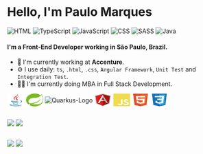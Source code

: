 # Hello, I'm Paulo Marques

![HTML](https://img.shields.io/badge/HTML-Expert-orange)
![TypeScript](https://img.shields.io/badge/TypeScript-Expert-blue)
![JavaScript](https://img.shields.io/badge/JavaScript-Expert-blue)
![CSS](https://img.shields.io/badge/CSS-Expert-yellow)
![SASS](https://img.shields.io/badge/SASS-Intermediate-yellow)
![Java](https://img.shields.io/badge/Java-Basic-green)

#### I'm a Front-End Developer working in São Paulo, Brazil.

- 🏢 I'm currently working at **Accenture**.
- ⚙️ I use daily: `ts`, `.html`, `.css`, `Angular Framework`, `Unit Test` and `Integration Test`.
- 👨‍🎓 I'm currently doing MBA in Full Stack Development.
 
<div style="display: inline_block">
  <img align="center" alt="Java-Logo" height="30" width="40" src="https://raw.githubusercontent.com/devicons/devicon/master/icons/java/java-original.svg">
  <img align="center" alt="Spring-Logo" height="30" width="40" src="https://raw.githubusercontent.com/devicons/devicon/master/icons/spring/spring-original.svg">
  <img align="center" alt="Quarkus-Logo" height="30" width="30" src="https://pbs.twimg.com/profile_images/1123882083900850177/Wtda2djF_400x400.png">
  <img align="center" alt="Angular-Log" height="30" width="40" src="https://raw.githubusercontent.com/devicons/devicon/master/icons/angularjs/angularjs-original.svg">
  <img align="center" alt="Js-Logo" height="30" width="40" src="https://raw.githubusercontent.com/devicons/devicon/master/icons/javascript/javascript-plain.svg">
  <img align="center" alt="HTML5-Logo" height="30" width="40" src="https://raw.githubusercontent.com/devicons/devicon/master/icons/html5/html5-original.svg">
  <img align="center" alt="CSS-Logo" height="30" width="40" src="https://raw.githubusercontent.com/devicons/devicon/master/icons/css3/css3-original.svg">  
</div>

##
<div>
<img height="180em" src="https://github-readme-stats.vercel.app/api?username=pauloedums&show_icons=true&theme=dark&include_all_commits=true&count_private=true"/>
<img height="180em" src="https://github-readme-stats.vercel.app/api/top-langs/?username=pauloedums&layout=compact&theme=dark&langs_count=7"/>
</div>

##
<div>
 <a href="https://www.linkedin.com/in/pauloedums/"><img src="https://img.shields.io/badge/-LinkedIn-%230077B5?style=?style=flat-square&logo=linkedin&logoColor=white"></a> 
 <a href = "mailto:pauloedums@gmail.com"><img src="https://img.shields.io/badge/-Gmail-%23333?style=flat-square&logo=gmail&logoColor=white"></a>
</div>
